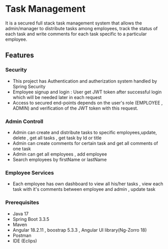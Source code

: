
# Task Management 

It is a secured full stack task management system that allows the admin/manager to distribute tasks among employees, track the status of each task and write comments for each task specific to a particular employee.

## Features
### Security

- This project has Authentication and autherization system handled by Spring Security
- Employee signup and login : User get JWT token after successful login which will be needed later in each request
- Access to secured end-points depends on the user's role (EMPLOYEE , ADMIN) and verification of the JWT token with this request.

### Admin Controll
- Admin can create and distribute tasks to specific employees,update, delete , get all tasks , get task by Id or title
- Admin can create comments for certain task and get all comments of one task
- Admin can get all employees , add employee
- Search employees by firstName or lastName

### Employee Services
- Each employee has own dashboard to view all his/her tasks , view each task with it's comments between employee and admin , update 
  task

### Prerequisites
- Java 17
- Spring Boot 3.3.5
- Maven
- Angular 18.2.11 , boostrap 5.3.3 , Angular UI library(Ng-Zorro 18)
- Postman
- IDE (Eclips)


